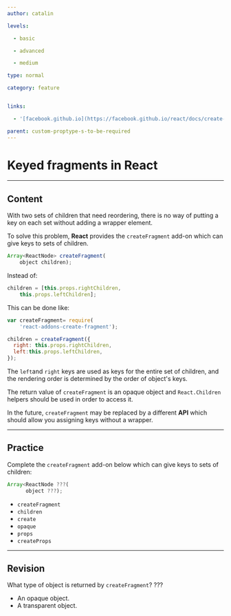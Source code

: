 ```yaml
---
author: catalin

levels:

  - basic

  - advanced

  - medium

type: normal

category: feature


links:

  - '[facebook.github.io](https://facebook.github.io/react/docs/create-fragment.html){website}'

parent: custom-proptype-s-to-be-required
---
```


# Keyed fragments in **React**

---
## Content

With two sets of children that need reordering, there is no way of putting a key on each set without adding a wrapper element.

To solve this problem, **React** provides the `createFragment` add-on which can give keys to sets of children.

```javascript
Array<ReactNode> createFragment(
    object children);

```

Instead of:
```javascript
children = [this.props.rightChildren,
    this.props.leftChildren];
```
This can be done like:
```javascript
var createFragment= require(
    'react-addons-create-fragment');

children = createFragment({
  right: this.props.rightChildren,
  left:this.props.leftChildren,
});
```

The `left`and `right` keys are used as keys for the entire set of children, and the rendering order is determined by the order of object's keys.

The return value of `createFragment`  is an opaque object and `React.Children` helpers should be used in order to access it.

In the future, `createFragment` may be replaced by a different **API** which should allow you assigning keys without a wrapper.

---
## Practice

Complete the `createFragment` add-on below which can give keys to sets of children:

```javascript
Array<ReactNode ???(
      object ???);
```


* `createFragment`
* `children`
* `create`
* `opaque`
* `props`
* `createProps`

---
## Revision

What type of object is returned by `createFragment`? ???


* An opaque object.
* A transparent object.

